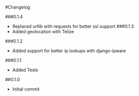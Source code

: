 #Changelog

###0.1.4
- Replaced urllib with requests for better ssl support
###0.1.3
 - Added geolocation with Telize

###0.1.2
 - Added support for better ip lookups with django-ipware

###0.1.1
 - Added Tests
 
##0.1.0
 - Initial commit